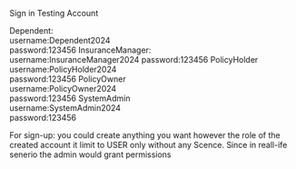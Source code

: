 Sign in Testing Account

Dependent:                
username:Dependent2024       
password:123456
InsuranceManager:         
username:InsuranceManager2024
password:123456
PolicyHolder              
username:PolicyHolder2024        
password:123456
PolicyOwner               
username:PolicyOwner2024         
password:123456
SystemAdmin               
username:SystemAdmin2024         
password:123456

For sign-up: 
you could create anything you want however the role of the created account it limit to USER only without any Scence. Since in reall-ife senerio the admin would grant permissions

